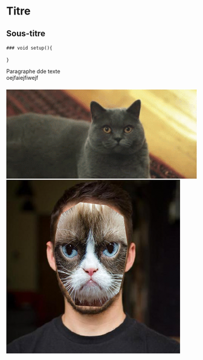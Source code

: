 # Titre
## Sous-titre

```
### void setup(){

}
```

Paragraphe dde texte  
oejfaiejfiwejf

### 

![Chat GIF](/images/chat.gif)
![Grumpy Guillaume](/images/grumpy.png)
